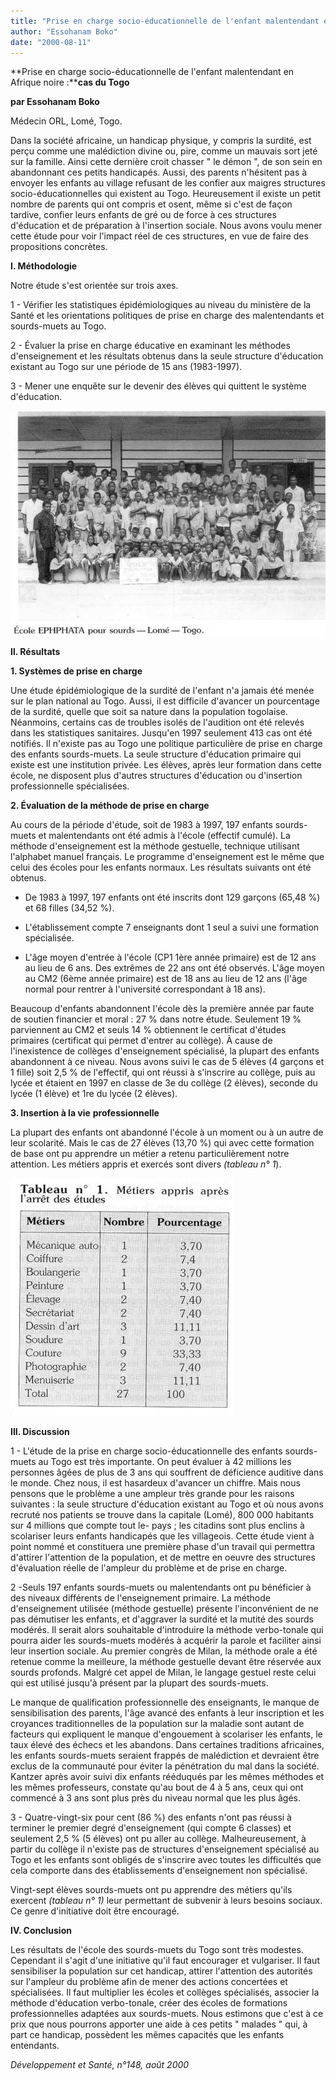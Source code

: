 ```yaml
---
title: "Prise en charge socio-éducationnelle de l'enfant malentendant en Afrique noire"
author: "Essohanam Boko"
date: "2000-08-11"
---
```


**Prise en charge socio-éducationnelle de l'enfant malentendant en Afrique noire :****cas du Togo**

**par Essohanam Boko**

Médecin ORL, Lomé, Togo.

Dans la société africaine, un handicap physique, y compris la surdité, est perçu comme une malédiction divine ou, pire, comme un mauvais sort jeté sur la famille. Ainsi cette dernière croit chasser " le démon ", de son sein en abandonnant ces petits handicapés. Aussi, des parents n'hésitent pas à envoyer les enfants au village refusant de les confier aux maigres structures socio-éducationnelles qui existent au Togo. Heureusement il existe un petit nombre de parents qui ont compris et osent, même si c'est de façon tardive, confier leurs enfants de gré ou de force à ces structures d'éducation et de préparation à l'insertion sociale. Nous avons voulu mener cette étude pour voir l'impact réel de ces structures, en vue de faire des propositions concrètes.

**I. Méthodologie**

Notre étude s'est orientée sur trois axes.

1 - Vérifier les statistiques épidémiologiques au niveau du ministère de la Santé et les orientations politiques de prise en charge des malentendants et sourds-muets au Togo.

2 - Évaluer la prise en charge éducative en examinant les méthodes d'enseignement et les résultats obtenus dans la seule structure d'éducation existant au Togo sur une période de 15 ans (1983-1997).

3 - Mener une enquête sur le devenir des élèves qui quittent le système d'éducation.


![](i893-1.jpg)


**Il. Résultats**

**1. Systèmes de prise en charge**

Une étude épidémiologique de la surdité de l'enfant n'a jamais été menée sur le plan national au Togo. Aussi, il est difficile d'avancer un pourcentage de la surdité, quelle que soit sa nature dans la population togolaise. Néanmoins, certains cas de troubles isolés de l'audition ont été relevés dans les statistiques sanitaires. Jusqu'en 1997 seulement 413 cas ont été notifiés. Il n'existe pas au Togo une politique particulière de prise en charge des enfants sourds-muets. La seule structure d'éducation primaire qui existe est une institution privée. Les élèves, après leur formation dans cette école, ne disposent plus d'autres structures d'éducation ou d'insertion professionnelle spécialisées.

**2. Évaluation de la méthode de prise en charge**

Au cours de la période d'étude, soit de 1983 à 1997, 197 enfants sourds-muets et malentendants ont été admis à l'école (effectif cumulé). La méthode d'enseignement est la méthode gestuelle, technique utilisant l'alphabet manuel français. Le programme d'enseignement est le même que celui des écoles pour les enfants normaux. Les résultats suivants ont été obtenus.

- De 1983 à 1997, 197 enfants ont été inscrits dont 129 garçons (65,48 %) et 68 filles (34,52 %).

- L'établissement compte 7 enseignants dont 1 seul a suivi une formation spécialisée.

- L'âge moyen d'entrée à l'école (CP1 1ère année primaire) est de 12 ans au lieu de 6 ans. Des extrêmes de 22 ans ont été observés. L'âge moyen au CM2 (6ème année primaire) est de 18 ans au lieu de 12 ans (l'âge normal pour rentrer à l'université correspondant à 18 ans).

Beaucoup d'enfants abandonnent l'école dès la première année par faute de soutien financier et moral : 27 % dans notre étude. Seulement 19 % parviennent au CM2 et seuls 14 % obtiennent le certificat d'études primaires (certificat qui permet d'entrer au collège). À cause de l'inexistence de collèges d'enseignement spécialisé, la plupart des enfants abandonnent à ce niveau. Nous avons suivi le cas de 5 élèves (4 garçons et 1 fille) soit 2,5 % de l'effectif, qui ont réussi à s'inscrire au collège, puis au lycée et étaient en 1997 en classe de 3e du collège (2 élèves), seconde du lycée (1 élève) et 1re du lycée (2 élèves).

**3. Insertion à la vie** **professionnelle**

La plupart des enfants ont abandonné l'école à un moment ou à un autre de leur scolarité. Mais le cas de 27 élèves (13,70 %) qui avec cette formation de base ont pu apprendre un métier a retenu particulièrement notre attention. Les métiers appris et exercés sont divers _(tableau n° 1_).


![](i893-2.jpg)


**III. Discussion**

1 - L'étude de la prise en charge socio-éducationnelle des enfants sourds-muets au Togo est très importante. On peut évaluer à 42 millions les personnes âgées de plus de 3 ans qui souffrent de déficience auditive dans le monde. Chez nous, il est hasardeux d'avancer un chiffre. Mais nous pensons que le problème a une ampleur très grande pour les raisons suivantes : la seule structure d'éducation existant au Togo et où nous avons recruté nos patients se trouve dans la capitale (Lomé), 800 000 habitants sur 4 millions que compte tout le- pays ; les citadins sont plus enclins à scolariser leurs enfants handicapés que les villageois. Cette étude vient à point nommé et constituera une première phase d'un travail qui permettra d'attirer l'attention de la population, et de mettre en oeuvre des structures d'évaluation réelle de l'ampleur du problème et de prise en charge.

2 -Seuls 197 enfants sourds-muets ou malentendants ont pu bénéficier à des niveaux différents de l'enseignement primaire. La méthode d'enseignement utilisée (méthode gestuelle) présente l'inconvénient de ne pas démutiser les enfants, et d'aggraver la surdité et la mutité des sourds modérés. Il serait alors souhaitable d'introduire la méthode verbo-tonale qui pourra aider les sourds-muets modérés à acquérir la parole et faciliter ainsi leur insertion sociale. Au premier congrès de Milan, la méthode orale a été retenue comme la meilleure, la méthode gestuelle devant être réservée aux sourds profonds. Malgré cet appel de Milan, le langage gestuel reste celui qui est utilisé jusqu'à présent par la plupart des sourds-muets.

Le manque de qualification professionnelle des enseignants, le manque de sensibilisation des parents, l'âge avancé des enfants à leur inscription et les croyances traditionnelles de la population sur la maladie sont autant de facteurs qui expliquent le manque d'engouement à scolariser les enfants, le taux élevé des échecs et les abandons. Dans certaines traditions africaines, les enfants sourds-muets seraient frappés de malédiction et devraient être exclus de la communauté pour éviter la pénétration du mal dans la société. Kantzer après avoir suivi dix enfants rééduqués par les mêmes méthodes et les mêmes professeurs, constate qu'au bout de 4 à 5 ans, ceux qui ont commencé à 3 ans sont plus près du niveau normal que les plus âgés.

3 - Quatre-vingt-six pour cent (86 %) des enfants n'ont pas réussi à terminer le premier degré d'enseignement (qui compte 6 classes) et seulement 2,5 % (5 élèves) ont pu aller au collège. Malheureusement, à partir du collège il n'existe pas de structures d'enseignement spécialisé au Togo et les enfants sont obligés de s'inscrire avec toutes les difficultés que cela comporte dans des établissements d'enseignement non spécialisé.

Vingt-sept élèves sourds-muets ont pu apprendre des métiers qu'ils exercent _(tableau n° 1)_ leur permettant de subvenir à leurs besoins sociaux. Ce genre d'initiative doit être encouragé.

**IV. Conclusion**

Les résultats de l'école des sourds-muets du Togo sont très modestes. Cependant il s'agit d'une initiative qu'il faut encourager et vulgariser. Il faut sensibiliser la population sur cet handicap, attirer l'attention des autorités sur l'ampleur du problème afin de mener des actions concertées et spécialisées. Il faut multiplier les écoles et collèges spécialisés, associer la méthode d'éducation verbo-tonale, créer des écoles de formations professionnelles adaptées aux sourds-muets. Nous estimons que c'est à ce prix que nous pourrons apporter une aide à ces petits " malades " qui, à part ce handicap, possèdent les mêmes capacités que les enfants entendants.

_Développement et Santé, n°148, août 2000_
